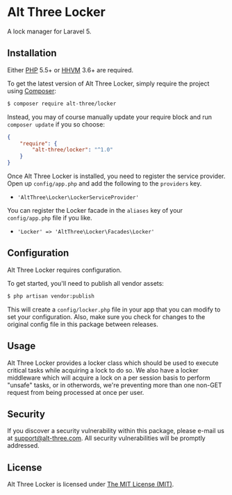 # Alt Three Locker

A lock manager for Laravel 5.


## Installation

Either [PHP](https://php.net) 5.5+ or [HHVM](http://hhvm.com) 3.6+ are required.

To get the latest version of Alt Three Locker, simply require the project using [Composer](https://getcomposer.org):

```bash
$ composer require alt-three/locker
```

Instead, you may of course manually update your require block and run `composer update` if you so choose:

```json
{
    "require": {
        "alt-three/locker": "^1.0"
    }
}
```

Once Alt Three Locker is installed, you need to register the service provider. Open up `config/app.php` and add the following to the `providers` key.

* `'AltThree\Locker\LockerServiceProvider'`

You can register the Locker facade in the `aliases` key of your `config/app.php` file if you like.

* `'Locker' => 'AltThree\Locker\Facades\Locker'`


## Configuration

Alt Three Locker requires configuration.

To get started, you'll need to publish all vendor assets:

```bash
$ php artisan vendor:publish
```

This will create a `config/locker.php` file in your app that you can modify to set your configuration. Also, make sure you check for changes to the original config file in this package between releases.


## Usage

Alt Three Locker provides a locker class which should be used to execute critical tasks while acquiring a lock to do so. We also have a locker middleware which will acquire a lock on a per session basis to perform "unsafe" tasks, or in otherwords, we're preventing more than one non-GET request from being processed at once per user.


## Security

If you discover a security vulnerability within this package, please e-mail us at support@alt-three.com. All security vulnerabilities will be promptly addressed.


## License

Alt Three Locker is licensed under [The MIT License (MIT)](LICENSE).
